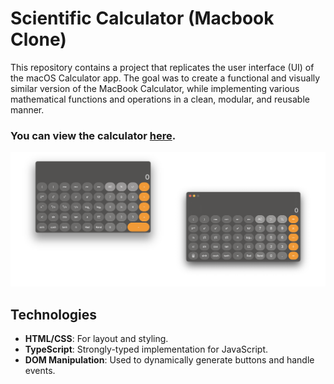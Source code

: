 # Scientific Calculator (Macbook Clone)

This repository contains a project that replicates the user interface (UI) of the macOS Calculator app. The goal was to create a functional and visually similar version of the MacBook Calculator, while implementing various mathematical functions and operations in a clean, modular, and reusable manner.

### You can view the calculator [here](https://paulkabzz.github.io/scientific-calc/).

![calculator image](./public/images/img.png)

## Technologies
- **HTML/CSS**: For layout and styling.
- **TypeScript**: Strongly-typed implementation for JavaScript.
- **DOM Manipulation**: Used to dynamically generate buttons and handle events.
